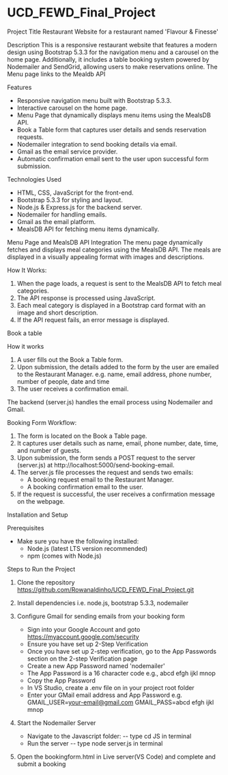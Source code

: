 # UCD_FEWD_Final_Project

Project Title
Restaurant Website for a restaurant named 'Flavour & Finesse'

Description
This is a responsive restaurant website that features a modern design using Bootstrap 5.3.3 for the navigation menu and a carousel on the home page. Additionally, it includes a table booking system powered by Nodemailer and SendGrid, allowing users to make reservations online. The Menu page links to the Mealdb API

Features

- Responsive navigation menu built with Bootstrap 5.3.3.
- Interactive carousel on the home page.
- Menu Page that dynamically displays menu items using the MealsDB API.
- Book a Table form that captures user details and sends reservation requests.
- Nodemailer integration to send booking details via email.
- Gmail as the email service provider.
- Automatic confirmation email sent to the user upon successful form submission.

Technologies Used
- HTML, CSS, JavaScript for the front-end.
- Bootstrap 5.3.3 for styling and layout.
- Node.js & Express.js for the backend server.
- Nodemailer for handling emails.
- Gmail as the email platform.
- MealsDB API for fetching menu items dynamically.

Menu Page and MealsDB API Integration
  The menu page dynamically fetches and displays meal categories using the MealsDB API. The meals are displayed in a visually appealing format with images and descriptions.

  How It Works:

  1. When the page loads, a request is sent to the MealsDB API to fetch meal categories.
  2. The API response is processed using JavaScript.
  3. Each meal category is displayed in a Bootstrap card format with an image and short description.
  4. If the API request fails, an error message is displayed.
 
Book a table

  How it works
  1. A user fills out the Book a Table form.
  2. Upon submission, the details added to the form by the user are emailed to the Restaurant Manager. e.g. name, email address, phone number, number of people, date and time
  3. The user receives a confirmation email.

  The backend (server.js) handles the email process using Nodemailer and Gmail.

  Booking Form Workflow:

  1. The form is located on the Book a Table page.
  2. It captures user details such as name, email, phone number, date, time, and number of guests.
  3. Upon submission, the form sends a POST request to the server (server.js) at http://localhost:5000/send-booking-email.
  4. The server.js file processes the request and sends two emails:
      - A booking request email to the Restaurant Manager.
      - A booking confirmation email to the user.
  5. If the request is successful, the user receives a confirmation message on the webpage.

Installation and Setup

Prerequisites
- Make sure you have the following installed:
    - Node.js (latest LTS version recommended)
    - npm (comes with Node.js)

Steps to Run the Project

1. Clone the repository https://github.com/Rowanaldinho/UCD_FEWD_Final_Project.git 
2. Install dependencies i.e. node.js, bootstrap 5.3.3, nodemailer
3. Configure Gmail for sending emails from your booking form
    - Sign into your Google Account and goto https://myaccount.google.com/security
    - Ensure you have set up 2-Step Verification 
    - Once you have set up 2-step verification, go to the App Passwords section on the 2-step Verification page 
    - Create a new App Password named 'nodemailer'
    - The App Password is a 16 character code e.g., abcd efgh ijkl mnop
    - Copy the App Password
    - In VS Studio, create a .env file on in your project root folder 
    - Enter your GMail email address and App Password 
      e.g. 
      GMAIL_USER=your-email@gmail.com
      GMAIL_PASS=abcd efgh ijkl mnop  
    
4. Start the Nodemailer Server
    - Navigate to the Javascript folder: 
      -- type cd JS in terminal
    - Run the server
      -- type node server.js in terminal
5. Open the bookingform.html in Live server(VS Code) and complete and submit a booking 

